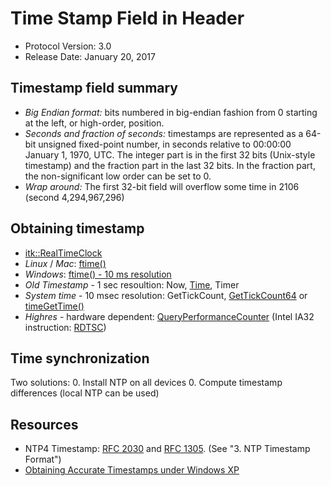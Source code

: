 
Time Stamp Field in Header
==========================

- Protocol Version: 3.0
- Release Date: January 20, 2017


## Timestamp field summary

* *Big Endian format:* bits numbered in big-endian fashion from 0 starting at the left, or high-order, position.
* *Seconds and fraction of seconds:* timestamps are represented as a 64-bit unsigned fixed-point number, in seconds relative to 00:00:00 January 1, 1970, UTC. The integer part is in the first 32 bits (Unix-style timestamp) and the fraction part in the last 32 bits. In the fraction part, the non-significant low order can be set to 0.
* *Wrap around:* The first 32-bit field will overflow some time in 2106 (second 4,294,967,296)

## Obtaining timestamp
* [itk::RealTimeClock](http://www.itk.org/Doxygen34/html/classitk_1_1RealTimeClock.html)
* *Linux* / *Mac*: [ftime()](http://man7.org/linux/man-pages/man3/ftime.3.html)
* *Windows*: [ftime() - 10 ms resolution](http://msdn.microsoft.com/en-us/library/z54t9z5f.aspx)
 * *Old Timestamp* - 1 sec resoultion: Now, [Time](http://msdn2.microsoft.com/en-us/library/1f4c8f33.aspx), Timer 
 * *System time* - 10 msec resolution: GetTickCount, [GetTickCount64](http://msdn2.microsoft.com/en-us/library/ms724411.aspx) or [timeGetTime()](http://msdn2.microsoft.com/en-us/library/ms713418.aspx)
 * *Highres* - hardware dependent: [QueryPerformanceCounter](http://msdn2.microsoft.com/en-us/library/ms644904.aspx) (Intel IA32 instruction: [RDTSC](http://www.intel.com/design/pentium4/manuals/245471.htm))

## Time synchronization
Two solutions:
0. Install NTP on all devices
0. Compute timestamp differences (local NTP can be used)

## Resources
* NTP4 Timestamp: [RFC 2030](http://www.faqs.org/rfcs/rfc2030.html) and [RFC 1305](http://www.faqs.org/rfcs/rfc1305.html). (See "3. NTP Timestamp Format")
* [Obtaining Accurate Timestamps under Windows XP](http://www.lochan.org/2005/keith-cl/useful/win32time.html)


